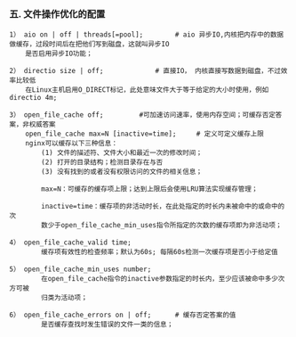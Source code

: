 ### 五. 文件操作优化的配置
    1） aio on | off | threads[=pool];        # aio 异步IO,内核把内存中的数据做缓存，过段时间后在把他们写到磁盘，这就叫异步IO
        是否启用异步IO功能；

    2） directio size | off;             # 直接IO， 内核直接写数据到磁盘，不过效率比较低
        在Linux主机启用O_DIRECT标记，此处意味文件大于等于给定的大小时使用，例如directio 4m;

    3） open_file_cache off;         #可加速访问速率，使用内存空间；可缓存否定答案，非权威答案
        open_file_cache max=N [inactive=time];     # 定义可定义缓存上限
        nginx可以缓存以下三种信息：
            (1) 文件的描述符、文件大小和最近一次的修改时间；
            (2) 打开的目录结构；检测目录存在与否
            (3) 没有找到的或者没有权限访问的文件的相关信息；

            max=N：可缓存的缓存项上限；达到上限后会使用LRU算法实现缓存管理；

            inactive=time：缓存项的非活动时长，在此处指定的时长内未被命中的或命中的次 
            数少于open_file_cache_min_uses指令所指定的次数的缓存项即为非活动项；

    4） open_file_cache_valid time;
            缓存项有效性的检查频率；默认为60s; 每隔60s检测一次缓存项是否小于给定值

    5） open_file_cache_min_uses number;
            在open_file_cache指令的inactive参数指定的时长内，至少应该被命中多少次方可被
            归类为活动项；

    6） open_file_cache_errors on | off;      # 缓存否定答案的值
            是否缓存查找时发生错误的文件一类的信息；
